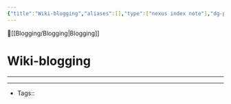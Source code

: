 ```yaml
---
{"title":"Wiki-blogging","aliases":[],"type":["nexus index note"],"dg-publish":true,"dg-pinned":true,"publish":true,"tags":["index-note"],"permalink":"/blogging/wiki-blogging/wiki-blogging/","pinned":true,"dgPassFrontmatter":true,"created":"2023-09-08T15:50:41.959-07:00","updated":"2023-09-10T14:24:47.918-07:00"}
---
```



🔺[[Blogging/Blogging\|Blogging]]

# Wiki-blogging
---











---
- Tags:: 









